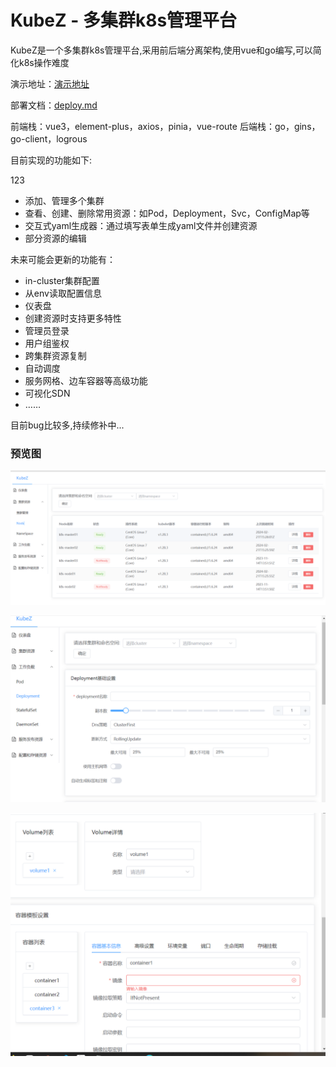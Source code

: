 # KubeZ - 多集群k8s管理平台
KubeZ是一个多集群k8s管理平台,采用前后端分离架构,使用vue和go编写,可以简化k8s操作难度

演示地址：[演示地址](http://107.148.0.71:32759/)

部署文档：[deploy.md](doc/deploy.md)

前端栈：vue3，element-plus，axios，pinia，vue-route
后端栈：go，gins，go-client，logrous

目前实现的功能如下:

123
* 添加、管理多个集群
* 查看、创建、删除常用资源：如Pod，Deployment，Svc，ConfigMap等
* 交互式yaml生成器：通过填写表单生成yaml文件并创建资源
* 部分资源的编辑

未来可能会更新的功能有：

* in-cluster集群配置
* 从env读取配置信息
* 仪表盘
* 创建资源时支持更多特性
* 管理员登录
* 用户组鉴权
* 跨集群资源复制
* 自动调度
* 服务网格、边车容器等高级功能
* 可视化SDN
* ……

目前bug比较多,持续修补中...

### 预览图
![alt text](doc/image.png)


![alt text](doc/image2.png)


![alt text](doc/image3.png)
